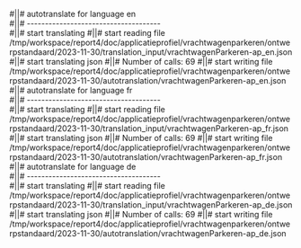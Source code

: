 #||# autotranslate for language en  
#||# -------------------------------------  
#||# start translating
#||# start reading file /tmp/workspace/report4/doc/applicatieprofiel/vrachtwagenparkeren/ontwerpstandaard/2023-11-30/translation_input/vrachtwagenParkeren-ap_en.json
#||# start translating json
#||# Number of calls: 69
#||# start writing file /tmp/workspace/report4/doc/applicatieprofiel/vrachtwagenparkeren/ontwerpstandaard/2023-11-30/autotranslation/vrachtwagenParkeren-ap_en.json
#||# autotranslate for language fr  
#||# -------------------------------------  
#||# start translating
#||# start reading file /tmp/workspace/report4/doc/applicatieprofiel/vrachtwagenparkeren/ontwerpstandaard/2023-11-30/translation_input/vrachtwagenParkeren-ap_fr.json
#||# start translating json
#||# Number of calls: 69
#||# start writing file /tmp/workspace/report4/doc/applicatieprofiel/vrachtwagenparkeren/ontwerpstandaard/2023-11-30/autotranslation/vrachtwagenParkeren-ap_fr.json
#||# autotranslate for language de  
#||# -------------------------------------  
#||# start translating
#||# start reading file /tmp/workspace/report4/doc/applicatieprofiel/vrachtwagenparkeren/ontwerpstandaard/2023-11-30/translation_input/vrachtwagenParkeren-ap_de.json
#||# start translating json
#||# Number of calls: 69
#||# start writing file /tmp/workspace/report4/doc/applicatieprofiel/vrachtwagenparkeren/ontwerpstandaard/2023-11-30/autotranslation/vrachtwagenParkeren-ap_de.json
